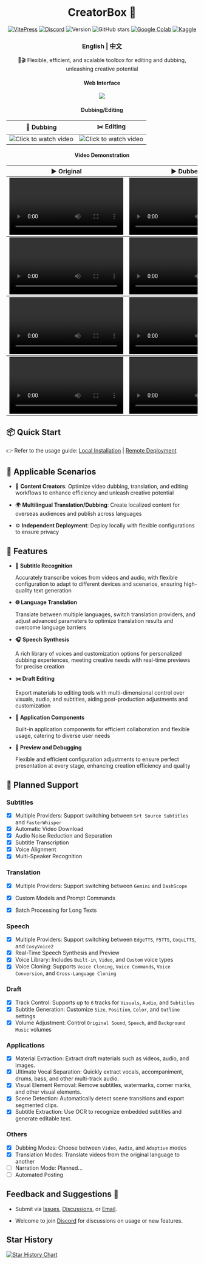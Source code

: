 <div align="center">
<h1 align="center">CreatorBox 💸</h1>

<!-- <p align="center">
  <a href="https://github.com/xiesx123/CreatorBox/stargazers">
    <img src="https://img.shields.io/badge/Stars-%E2%9D%A4-red?style=for-the-badge" alt="Stargazers">
  </a>
</p> -->
[![VitePress](https://img.shields.io/badge/Vitepress-Doc-3E63DD?logo=markdown)](https://xiesx123.github.io/CreatorBox)
[![Discord](https://img.shields.io/badge/Discord-Online-44CC11?logo=discord&logoColor=white)](https://discord.gg/ZSeETM6bsS)
![Version](https://img.shields.io/github/tag/xiesx123/CreatorBox.svg?style=flat&label=Release)
![GitHub stars](https://img.shields.io/github/stars/xiesx123/CreatorBox)
[![Google Colab](https://img.shields.io/badge/Google_Colab-Launch-yellow?logo=googlecolab&)](https://colab.research.google.com/drive/1VFN9991PEg2mRWWwdKhAdAmQyut7Wfu5?usp=sharing)
[![Kaggle](https://img.shields.io/badge/Kaggle-Launch-blue?logo=kaggle)](https://www.kaggle.com/code/xiesx123/creatorbox)

<h3>English | <a href="README_ZH.md">中文</a></h3>

🚀🎬 Flexible, efficient, and scalable toolbox for editing and dubbing, unleashing creative potential

<h4>Web Interface</h4>

![](/docs/images/main.png)

<h4>Dubbing/Editing</h4>

<table>
  <thead>
    <tr>
      <th align="center"><g-emoji class="g-emoji" alias="arrow_forward">🔧</g-emoji> Dubbing</th>
      <th align="center"><g-emoji class="g-emoji" alias="arrow_forward">✂️</g-emoji> Editing</th>
    </tr>
  </thead>
  <tbody>
    <tr>
      <td align="center">
        <img src="docs/images/debug.jpg" alt="Click to watch video">
      </td>
      <td align="center">
        <img src="docs/images/jianying.jpg" alt="Click to watch video">
      </td>
    </tr>
  </tbody>
</table>

<h4>Video Demonstration</h4>

<table>
  <thead>
    <tr>
      <th align="center"><g-emoji class="g-emoji" alias="arrow_forward">▶️ Original</th>
      <th align="center"><g-emoji class="g-emoji" alias="arrow_forward">▶️ Dubbed</th>
    </tr>
  </thead>
  <!-- A Chinese Odyssey -->
  <tbody>
    <tr>
      <td align="center"><video
          src="https://github.com/user-attachments/assets/b6e30353-5b08-4c12-8407-8d759233d193"></video></td>
      <td align="center"><video
          src="https://github.com/user-attachments/assets/f57363c5-3110-4b1b-be3f-769c0e65fe9a"></video></td>
    </tr>
  </tbody>
   <!-- Job Interview -->
   <tbody>
    <tr>
      <td align="center"><video
          src="https://github.com/user-attachments/assets/327b819c-c811-4265-960b-83117e0da670"></video></td>
      <td align="center"><video
          src="https://github.com/user-attachments/assets/ed6449df-dd04-45f0-9ab1-ce4a2a5b600c"></video></td>
    </tr>
  </tbody>
  <!-- Black Myth-->
   <tbody>
    <tr>
      <td align="center"><video
          src="https://github.com/user-attachments/assets/c68c376e-54ef-4a6b-a195-fbe926c0de37"></video></td>
      <td align="center"><video
          src="https://github.com/user-attachments/assets/e9424df6-0986-4118-af82-b5f140398471"></video></td>
    </tr>
  </tbody>
  <!-- Product Introduction-->
   <tbody>
    <tr>
      <td align="center"><video
          src="https://github.com/user-attachments/assets/a1c9ea12-a3a0-4d0d-9d68-43659e6cc180"></video></td>
      <td align="center"><video
          src="https://github.com/user-attachments/assets/6babdb77-90db-4ea7-b6eb-9614438fa0f1"></video></td>
    </tr>
  </tbody>

</table>


</div>

## 📦 Quick Start

👉 Refer to the usage guide: [Local Installation](https://xiesx123.github.io/CreatorBox/deploy-local) | [Remote Deployment](https://xiesx123.github.io/CreatorBox/deploy-colab)


## 🎨 Applicable Scenarios

- 🎥 **Content Creators**: Optimize video dubbing, translation, and editing workflows to enhance efficiency and unleash creative potential

- 🌍 **Multilingual Translation/Dubbing**: Create localized content for overseas audiences and publish across languages

- ⚙️ **Independent Deployment**: Deploy locally with flexible configurations to ensure privacy

## 🎯 Features

- **🎤 Subtitle Recognition**

  Accurately transcribe voices from videos and audio, with flexible configuration to adapt to different devices and scenarios, ensuring high-quality text generation

- **🌐 Language Translation**

  Translate between multiple languages, switch translation providers, and adjust advanced parameters to optimize translation results and overcome language barriers

- **🎧 Speech Synthesis**

  A rich library of voices and customization options for personalized dubbing experiences, meeting creative needs with real-time previews for precise creation

- **✂️ Draft Editing**

  Export materials to editing tools with multi-dimensional control over visuals, audio, and subtitles, aiding post-production adjustments and customization

- **🧩 Application Components**

  Built-in application components for efficient collaboration and flexible usage, catering to diverse user needs

- **🔧 Preview and Debugging**

  Flexible and efficient configuration adjustments to ensure perfect presentation at every stage, enhancing creation efficiency and quality

## 📅 Planned Support

### Subtitles
- [x] Multiple Providers: Support switching between `Srt Source Subtitles` and `FasterWhisper`
- [x] Automatic Video Download
- [x] Audio Noise Reduction and Separation
- [x] Subtitle Transcription
- [x] Voice Alignment
- [x] Multi-Speaker Recognition

### Translation

- [x] Multiple Providers: Support switching between `Gemini` and `DashScope`
- [x] Custom Models and Prompt Commands
- [x] Batch Processing for Long Texts


### Speech

- [x] Multiple Providers: Support switching between `EdgeTTS`, `F5TTS`, `CoquiTTS`, and `CosyVoice2`
- [x] Real-Time Speech Synthesis and Preview
- [x] Voice Library: Includes `Built-in`, `Video`, and `Custom` voice types
- [x] Voice Cloning: Supports `Voice Cloning`, `Voice Commands`, `Voice Conversion`, and `Cross-Language Cloning`

### Draft

- [x] Track Control: Supports up to `6` tracks for `Visuals`, `Audio`, and `Subtitles`
- [x] Subtitle Generation: Customize `Size`, `Position`, `Color`, and `Outline` settings
- [x] Volume Adjustment: Control `Original Sound`, `Speech`, and `Background Music` volumes

### Applications

- [x] Material Extraction: Extract draft materials such as videos, audio, and images.
- [x] Ultimate Vocal Separation: Quickly extract vocals, accompaniment, drums, bass, and other multi-track audio.
- [x] Visual Element Removal: Remove subtitles, watermarks, corner marks, and other visual elements.
- [x] Scene Detection: Automatically detect scene transitions and export segmented clips.
- [x] Subtitle Extraction: Use OCR to recognize embedded subtitles and generate editable text.

### Others
- [x] Dubbing Modes: Choose between `Video`, `Audio`, and `Adaptive` modes
- [x] Translation Modes: Translate videos from the original language to another
- [ ] Narration Mode: Planned...
- [ ] Automated Posting

## Feedback and Suggestions 📢

- Submit via [Issues](https://github.com/xiesx123/CreatorBox/issues), [Discussions](https://github.com/xiesx123/CreatorBox/discussions), or [Email](mailto:xiesx123@gmail.com?subject=CreatoxBox%20Discussions&body=Hello,%20I%20would%20like%20to%20inquire%20about%20your%20project.%20Could%20you%20provide%20more%20details?).

- Welcome to join [Discord](https://discord.gg/ZSeETM6bsS) for discussions on usage or new features.

## Star History
<a href="https://www.star-history.com/#xiesx123/CreatorBox&Date">
 <picture>
   <source media="(prefers-color-scheme: dark)" srcset="https://api.star-history.com/svg?repos=xiesx123/CreatorBox&type=Date&theme=dark" />
   <source media="(prefers-color-scheme: light)" srcset="https://api.star-history.com/svg?repos=xiesx123/CreatorBox&type=Date" />
   <img alt="Star History Chart" src="https://api.star-history.com/svg?repos=xiesx123/CreatorBox&type=Date" />
 </picture>
</a>
